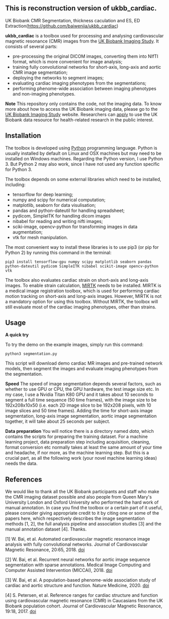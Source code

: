## This is reconstruction version of ukbb_cardiac.

UK Biobank CMR Segmentation, thickness caculation and ES, ED Extraction(https://github.com/baiwenjia/ukbb_cardiac)

**ukbb_cardiac** is a toolbox used for processing and analysing cardiovascular magnetic resonance (CMR) images from the [UK Biobank Imaging Study](http://imaging.ukbiobank.ac.uk/). It consists of several parts:

* pre-processing the original DICOM images, converting them into NIfTI format, which is more convenient for image analysis;
* training fully convolutional networks for short-axis, long-axis and aortic CMR image segmentation;
* deploying the networks to segment images;
* evaluating cardiac imaging phenotypes from the segmentations;
* performing phenome-wide association between imaging phenotypes and non-imaging phenotypes.

**Note** This repository only contains the code, not the imaging data. To know more about how to access the UK Biobank imaging data, please go to the [UK Biobank Imaging Study](http://imaging.ukbiobank.ac.uk/) website. Researchers can [apply](http://www.ukbiobank.ac.uk/register-apply/) to use the UK Biobank data resource for health-related research in the public interest.

## Installation

The toolbox is developed using [Python](https://www.python.org) programming language. Python is usually installed by default on Linux and OSX machines but may need to be installed on Windows machines. Regarding the Python version, I use Python 3. But Python 2 may also work, since I have not used any function specific for Python 3.

The toolbox depends on some external libraries which need to be installed, including:

* tensorflow for deep learning;
* numpy and scipy for numerical computation;
* matplotlib, seaborn for data visulisation;
* pandas and python-dateutil for handling spreadsheet;
* pydicom, SimpleITK for handling dicom images
* nibabel for reading and writing nifti images;
* sciki-image, opencv-python for transforming images in data augmentation;
* vtk for mesh manipulation.

The most convenient way to install these libraries is to use pip3 (or pip for Python 2) by running this command in the terminal:
```
pip3 install tensorflow-gpu numpy scipy matplotlib seaborn pandas python-dateutil pydicom SimpleITK nibabel scikit-image opencv-python vtk
```

The toolbox also evaluates cardiac strain on short-axis and long-axis images. To enable strain calculation, [MIRTK](https://github.com/BioMedIA/MIRTK) needs to be installed. MIRTK is a medical image registration toolbox, which is used for performing cardiac motion tracking on short-axis and long-axis images. However, MIRTK is not a mandatory option for using this toolbox. Without MIRTK, the toolbox will still evaluate most of the cardiac imaging phenotypes, other than strains.

## Usage

**A quick try** 

To try the demo on the example images, simply run this command:
```
python3 segmentation.py
```

This script will download demo cardiac MR images and pre-trained network models, then segment the images and evaluate imaging phenotypes from the segmentation.

**Speed** The speed of image segmentation depends several factors, such as whether to use GPU or CPU, the GPU hardware, the test image size etc. In my case, I use a Nvidia Titan K80 GPU and it takes about 10 seconds to segment a full time sequence (50 time frames), with the image size to be 192x208x10x50 (i.e. each 2D image slice to be 192x208 pixels, with 10 image slices and 50 time frames). Adding the time for short-axis image segmentation, long-axis image segmentation, aortic image segmentation together, it will take about 25 seconds per subject.

**Data preparation** You will notice there is a directory named *data*, which contains the scripts for preparing the training dataset. For a machine learning project, data preparation step including acquisition, cleaning, format conversion etc normally takes at least the same amount of your time and headache, if nor more, as the machine learning step. But this is a crucial part, as all the following work (your novel machine learning ideas) needs the data.

## References

We would like to thank all the UK Biobank participants and staff who make the CMR imaging dataset possible and also people from Queen Mary's University London and Oxford University who performed the hard work of manual annotation. In case you find the toolbox or a certain part of it useful, please consider giving appropriate credit to it by citing one or some of the papers here, which respectively describes the image segmentation methods [1, 2], the full analysis pipeline and association studies [3] and the manual annotation dataset [4]. Thanks.

[1] W. Bai, et al. Automated cardiovascular magnetic resonance image analysis with fully convolutional networks. Journal of Cardiovascular Magnetic Resonance, 20:65, 2018. [doi](https://doi.org/10.1186/s12968-018-0471-x)

[2] W. Bai, et al. Recurrent neural networks for aortic image sequence segmentation with sparse annotations. Medical Image Computing and Computer Assisted Intervention (MICCAI), 2018. [doi](https://doi.org/10.1007/978-3-030-00937-3_67) 

[3] W. Bai, et al. A population-based phenome-wide association study of cardiac and aortic structure and function. Nature Medicine, 2020. [doi](https://www.nature.com/articles/s41591-020-1009-y)

[4] S. Petersen, et al. Reference ranges for cardiac structure and function using cardiovascular magnetic resonance (CMR) in Caucasians from the UK Biobank population cohort. Journal of Cardiovascular Magnetic Resonance, 19:18, 2017. [doi](https://doi.org/10.1186/s12968-017-0327-9)
